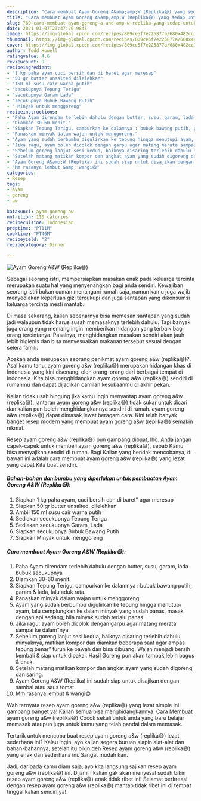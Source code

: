 ```yaml
---
description: "Cara membuat Ayam Goreng A&amp;amp;W (Replika😅) yang sedap Untuk Jualan"
title: "Cara membuat Ayam Goreng A&amp;amp;W (Replika😅) yang sedap Untuk Jualan"
slug: 769-cara-membuat-ayam-goreng-a-and-amp-w-replika-yang-sedap-untuk-jualan
date: 2021-01-07T23:47:20.984Z
image: https://img-global.cpcdn.com/recipes/809ce5f7e225877a/680x482cq70/ayam-goreng-aw-replika😅-foto-resep-utama.jpg
thumbnail: https://img-global.cpcdn.com/recipes/809ce5f7e225877a/680x482cq70/ayam-goreng-aw-replika😅-foto-resep-utama.jpg
cover: https://img-global.cpcdn.com/recipes/809ce5f7e225877a/680x482cq70/ayam-goreng-aw-replika😅-foto-resep-utama.jpg
author: Todd Howell
ratingvalue: 4.6
reviewcount: 9
recipeingredient:
- "1 kg paha ayam cuci bersih dan di baret agar meresap"
- "50 gr butter unsalted dilelehkan"
- "150 ml susu cair warna putih"
- "secukupnya Tepung Terigu"
- "secukupnya Garam Lada"
- "secukupnya Bubuk Bawang Putih"
- " Minyak untuk menggoreng"
recipeinstructions:
- "Paha Ayam direndam terlebih dahulu dengan butter, susu, garam, lada bubuk secukupnya"
- "Diamkan 30-60 menit."
- "Siapkan Tepung Terigu, campurkan ke dalamnya : bubuk bawang putih, garam &amp; lada, lalu aduk rata."
- "Panaskan minyak dalam wajan untuk menggoreng."
- "Ayam yang sudah berbumbu digulirkan ke tepung hingga menutupi ayam, lalu cemplungkan ke dalam minyak yang sudah panas, masak dengan api sedang, bila minyak sudah terlalu panas."
- "Jika ragu, ayam boleh dicolok dengan garpu agar matang merata sampai ke dalam&#34;nya"
- "Sebelum goreng lanjut sesi kedua, baiknya disaring terlebih dahulu minyaknya, matikan kompor dan diamkan beberapa saat agar ampas tepung benar&#34; turun ke bawah dan bisa dibuang. Wajan menjadi bersih kembali &amp; siap untuk dipakai. Hasil Goreng pun akan tampak lebih bagus &amp; enak."
- "Setelah matang matikan kompor dan angkat ayam yang sudah digoreng dan saring."
- "Ayam Goreng A&amp;W (Replika) ini sudah siap untuk disajikan dengan sambal atau saus tomat."
- "Mm rasanya lembut &amp; wangi😋"
categories:
- Resep
tags:
- ayam
- goreng
- aw

katakunci: ayam goreng aw 
nutrition: 110 calories
recipecuisine: Indonesian
preptime: "PT11M"
cooktime: "PT46M"
recipeyield: "2"
recipecategory: Dinner

---
```



![Ayam Goreng A&amp;W (Replika😅)](https://img-global.cpcdn.com/recipes/809ce5f7e225877a/680x482cq70/ayam-goreng-aw-replika😅-foto-resep-utama.jpg)

Sebagai seorang istri, mempersiapkan masakan enak pada keluarga tercinta merupakan suatu hal yang menyenangkan bagi anda sendiri. Kewajiban seorang istri bukan cuman menangani rumah saja, namun kamu juga wajib menyediakan keperluan gizi tercukupi dan juga santapan yang dikonsumsi keluarga tercinta mesti mantab.

Di masa  sekarang, kalian sebenarnya bisa memesan santapan yang sudah jadi walaupun tidak harus susah memasaknya terlebih dahulu. Tapi banyak juga orang yang memang ingin memberikan hidangan yang terbaik bagi orang tercintanya. Pasalnya, menghidangkan masakan sendiri akan jauh lebih higienis dan bisa menyesuaikan makanan tersebut sesuai dengan selera famili. 



Apakah anda merupakan seorang penikmat ayam goreng a&amp;w (replika😅)?. Asal kamu tahu, ayam goreng a&amp;w (replika😅) merupakan hidangan khas di Indonesia yang kini disenangi oleh orang-orang dari berbagai tempat di Indonesia. Kita bisa menghidangkan ayam goreng a&amp;w (replika😅) sendiri di rumahmu dan dapat dijadikan camilan kesukaanmu di akhir pekan.

Kalian tidak usah bingung jika kamu ingin menyantap ayam goreng a&amp;w (replika😅), lantaran ayam goreng a&amp;w (replika😅) tidak sukar untuk dicari dan kalian pun boleh menghidangkannya sendiri di rumah. ayam goreng a&amp;w (replika😅) dapat dimasak lewat beragam cara. Kini telah banyak banget resep modern yang membuat ayam goreng a&amp;w (replika😅) semakin nikmat.

Resep ayam goreng a&amp;w (replika😅) pun gampang dibuat, lho. Anda jangan capek-capek untuk membeli ayam goreng a&amp;w (replika😅), sebab Kamu bisa menyajikan sendiri di rumah. Bagi Kalian yang hendak mencobanya, di bawah ini adalah cara membuat ayam goreng a&amp;w (replika😅) yang lezat yang dapat Kita buat sendiri.

<!--inarticleads1-->

##### Bahan-bahan dan bumbu yang diperlukan untuk pembuatan Ayam Goreng A&amp;W (Replika😅):

1. Siapkan 1 kg paha ayam, cuci bersih dan di baret&#34; agar meresap
1. Siapkan 50 gr butter unsalted, dilelehkan
1. Ambil 150 ml susu cair warna putih
1. Sediakan secukupnya Tepung Terigu
1. Sediakan secukupnya Garam, Lada
1. Siapkan secukupnya Bubuk Bawang Putih
1. Siapkan  Minyak untuk menggoreng




<!--inarticleads2-->

##### Cara membuat Ayam Goreng A&amp;W (Replika😅):

1. Paha Ayam direndam terlebih dahulu dengan butter, susu, garam, lada bubuk secukupnya
1. Diamkan 30-60 menit.
1. Siapkan Tepung Terigu, campurkan ke dalamnya : bubuk bawang putih, garam &amp; lada, lalu aduk rata.
1. Panaskan minyak dalam wajan untuk menggoreng.
1. Ayam yang sudah berbumbu digulirkan ke tepung hingga menutupi ayam, lalu cemplungkan ke dalam minyak yang sudah panas, masak dengan api sedang, bila minyak sudah terlalu panas.
1. Jika ragu, ayam boleh dicolok dengan garpu agar matang merata sampai ke dalam&#34;nya
1. Sebelum goreng lanjut sesi kedua, baiknya disaring terlebih dahulu minyaknya, matikan kompor dan diamkan beberapa saat agar ampas tepung benar&#34; turun ke bawah dan bisa dibuang. Wajan menjadi bersih kembali &amp; siap untuk dipakai. Hasil Goreng pun akan tampak lebih bagus &amp; enak.
1. Setelah matang matikan kompor dan angkat ayam yang sudah digoreng dan saring.
1. Ayam Goreng A&amp;W (Replika) ini sudah siap untuk disajikan dengan sambal atau saus tomat.
1. Mm rasanya lembut &amp; wangi😋




Wah ternyata resep ayam goreng a&amp;w (replika😅) yang lezat simple ini gampang banget ya! Kalian semua bisa menghidangkannya. Cara Membuat ayam goreng a&amp;w (replika😅) Cocok sekali untuk anda yang baru belajar memasak ataupun juga untuk kamu yang telah pandai dalam memasak.

Tertarik untuk mencoba buat resep ayam goreng a&amp;w (replika😅) lezat sederhana ini? Kalau ingin, ayo kalian segera buruan siapin alat-alat dan bahan-bahannya, setelah itu bikin deh Resep ayam goreng a&amp;w (replika😅) yang enak dan sederhana ini. Sangat mudah kan. 

Jadi, daripada kamu diam saja, ayo kita langsung sajikan resep ayam goreng a&amp;w (replika😅) ini. Dijamin kalian gak akan menyesal sudah bikin resep ayam goreng a&amp;w (replika😅) enak tidak ribet ini! Selamat berkreasi dengan resep ayam goreng a&amp;w (replika😅) mantab tidak ribet ini di tempat tinggal kalian sendiri,ya!.

